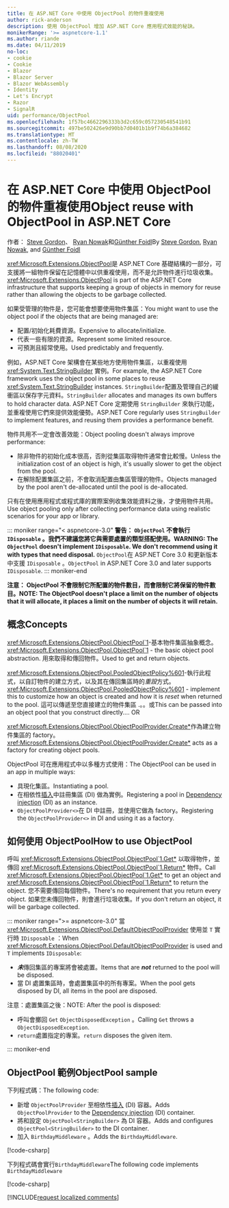 ```yaml
---
title: 在 ASP.NET Core 中使用 ObjectPool 的物件重複使用
author: rick-anderson
description: 使用 ObjectPool 增加 ASP.NET Core 應用程式效能的秘訣。
monikerRange: '>= aspnetcore-1.1'
ms.author: riande
ms.date: 04/11/2019
no-loc:
- cookie
- Cookie
- Blazor
- Blazor Server
- Blazor WebAssembly
- Identity
- Let's Encrypt
- Razor
- SignalR
uid: performance/ObjectPool
ms.openlocfilehash: 1f57bc4662296333b3d2c659c057230548541b91
ms.sourcegitcommit: 497be502426e9d90bb7d0401b1b9f74b6a384682
ms.translationtype: MT
ms.contentlocale: zh-TW
ms.lasthandoff: 08/08/2020
ms.locfileid: "88020401"
---
```

# <a name="object-reuse-with-objectpool-in-aspnet-core"></a><span data-ttu-id="b0b60-103">在 ASP.NET Core 中使用 ObjectPool 的物件重複使用</span><span class="sxs-lookup"><span data-stu-id="b0b60-103">Object reuse with ObjectPool in ASP.NET Core</span></span>

<span data-ttu-id="b0b60-104">作者： [Steve Gordon](https://twitter.com/stevejgordon)、 [Ryan Nowak](https://github.com/rynowak)和[Günther Foidl](https://github.com/gfoidl)</span><span class="sxs-lookup"><span data-stu-id="b0b60-104">By [Steve Gordon](https://twitter.com/stevejgordon), [Ryan Nowak](https://github.com/rynowak), and [Günther Foidl](https://github.com/gfoidl)</span></span>

<span data-ttu-id="b0b60-105"><xref:Microsoft.Extensions.ObjectPool>是 ASP.NET Core 基礎結構的一部分，可支援將一組物件保留在記憶體中以供重複使用，而不是允許物件進行垃圾收集。</span><span class="sxs-lookup"><span data-stu-id="b0b60-105"><xref:Microsoft.Extensions.ObjectPool> is part of the ASP.NET Core infrastructure that supports keeping a group of objects in memory for reuse rather than allowing the objects to be garbage collected.</span></span>

<span data-ttu-id="b0b60-106">如果受管理的物件是，您可能會想要使用物件集區：</span><span class="sxs-lookup"><span data-stu-id="b0b60-106">You might want to use the object pool if the objects that are being managed are:</span></span>

- <span data-ttu-id="b0b60-107">配置/初始化耗費資源。</span><span class="sxs-lookup"><span data-stu-id="b0b60-107">Expensive to allocate/initialize.</span></span>
- <span data-ttu-id="b0b60-108">代表一些有限的資源。</span><span class="sxs-lookup"><span data-stu-id="b0b60-108">Represent some limited resource.</span></span>
- <span data-ttu-id="b0b60-109">可預測且經常使用。</span><span class="sxs-lookup"><span data-stu-id="b0b60-109">Used predictably and frequently.</span></span>

<span data-ttu-id="b0b60-110">例如，ASP.NET Core 架構會在某些地方使用物件集區，以重複使用 <xref:System.Text.StringBuilder> 實例。</span><span class="sxs-lookup"><span data-stu-id="b0b60-110">For example, the ASP.NET Core framework uses the object pool in some places to reuse <xref:System.Text.StringBuilder> instances.</span></span> <span data-ttu-id="b0b60-111">`StringBuilder`配置及管理自己的緩衝區以保存字元資料。</span><span class="sxs-lookup"><span data-stu-id="b0b60-111">`StringBuilder` allocates and manages its own buffers to hold character data.</span></span> <span data-ttu-id="b0b60-112">ASP.NET Core 定期使用 `StringBuilder` 來執行功能，並重複使用它們來提供效能優勢。</span><span class="sxs-lookup"><span data-stu-id="b0b60-112">ASP.NET Core regularly uses `StringBuilder` to implement features, and reusing them provides a performance benefit.</span></span>

<span data-ttu-id="b0b60-113">物件共用不一定會改善效能：</span><span class="sxs-lookup"><span data-stu-id="b0b60-113">Object pooling doesn't always improve performance:</span></span>

- <span data-ttu-id="b0b60-114">除非物件的初始化成本很高，否則從集區取得物件通常會比較慢。</span><span class="sxs-lookup"><span data-stu-id="b0b60-114">Unless the initialization cost of an object is high, it's usually slower to get the object from the pool.</span></span>
- <span data-ttu-id="b0b60-115">在解除配置集區之前，不會取消配置由集區管理的物件。</span><span class="sxs-lookup"><span data-stu-id="b0b60-115">Objects managed by the pool aren't de-allocated until the pool is de-allocated.</span></span>

<span data-ttu-id="b0b60-116">只有在使用應用程式或程式庫的實際案例收集效能資料之後，才使用物件共用。</span><span class="sxs-lookup"><span data-stu-id="b0b60-116">Use object pooling only after collecting performance data using realistic scenarios for your app or library.</span></span>

::: moniker range="< aspnetcore-3.0"
<span data-ttu-id="b0b60-117">**警告： `ObjectPool` 不會執行 `IDisposable` 。我們不建議您將它與需要處置的類型搭配使用。**</span><span class="sxs-lookup"><span data-stu-id="b0b60-117">**WARNING: The `ObjectPool` doesn't implement `IDisposable`. We don't recommend using it with types that need disposal.**</span></span> <span data-ttu-id="b0b60-118">`ObjectPool`在 ASP.NET Core 3.0 和更新版本中支援 `IDisposable` 。</span><span class="sxs-lookup"><span data-stu-id="b0b60-118">`ObjectPool` in ASP.NET Core 3.0 and later supports `IDisposable`.</span></span>
::: moniker-end

<span data-ttu-id="b0b60-119">**注意： ObjectPool 不會限制它所配置的物件數目，而會限制它將保留的物件數目。**</span><span class="sxs-lookup"><span data-stu-id="b0b60-119">**NOTE: The ObjectPool doesn't place a limit on the number of objects that it will allocate, it places a limit on the number of objects it will retain.**</span></span>

## <a name="concepts"></a><span data-ttu-id="b0b60-120">概念</span><span class="sxs-lookup"><span data-stu-id="b0b60-120">Concepts</span></span>

<span data-ttu-id="b0b60-121"><xref:Microsoft.Extensions.ObjectPool.ObjectPool`1>-基本物件集區抽象概念。</span><span class="sxs-lookup"><span data-stu-id="b0b60-121"><xref:Microsoft.Extensions.ObjectPool.ObjectPool`1> - the basic object pool abstraction.</span></span> <span data-ttu-id="b0b60-122">用來取得和傳回物件。</span><span class="sxs-lookup"><span data-stu-id="b0b60-122">Used to get and return objects.</span></span>

<span data-ttu-id="b0b60-123"><xref:Microsoft.Extensions.ObjectPool.PooledObjectPolicy%601>-執行此程式，以自訂物件的建立方式，以及其在傳回集區時的*重設*方式。</span><span class="sxs-lookup"><span data-stu-id="b0b60-123"><xref:Microsoft.Extensions.ObjectPool.PooledObjectPolicy%601> - implement this to customize how an object is created and how it is *reset* when returned to the pool.</span></span> <span data-ttu-id="b0b60-124">這可以傳遞至您直接建立的物件集區 .。。或</span><span class="sxs-lookup"><span data-stu-id="b0b60-124">This can be passed into an object pool that you construct directly.... OR</span></span>

<span data-ttu-id="b0b60-125"><xref:Microsoft.Extensions.ObjectPool.ObjectPoolProvider.Create*>作為建立物件集區的 factory。</span><span class="sxs-lookup"><span data-stu-id="b0b60-125"><xref:Microsoft.Extensions.ObjectPool.ObjectPoolProvider.Create*> acts as a factory for creating object pools.</span></span>
<!-- REview, there is no ObjectPoolProvider<T> -->

<span data-ttu-id="b0b60-126">ObjectPool 可在應用程式中以多種方式使用：</span><span class="sxs-lookup"><span data-stu-id="b0b60-126">The ObjectPool can be used in an app in multiple ways:</span></span>

* <span data-ttu-id="b0b60-127">具現化集區。</span><span class="sxs-lookup"><span data-stu-id="b0b60-127">Instantiating a pool.</span></span>
* <span data-ttu-id="b0b60-128">在相依性[插入](xref:fundamentals/dependency-injection)中註冊集區 (DI) 做為實例。</span><span class="sxs-lookup"><span data-stu-id="b0b60-128">Registering a pool in [Dependency injection](xref:fundamentals/dependency-injection) (DI) as an instance.</span></span>
* <span data-ttu-id="b0b60-129">`ObjectPoolProvider<>`在 DI 中註冊，並使用它做為 factory。</span><span class="sxs-lookup"><span data-stu-id="b0b60-129">Registering the `ObjectPoolProvider<>` in DI and using it as a factory.</span></span>

## <a name="how-to-use-objectpool"></a><span data-ttu-id="b0b60-130">如何使用 ObjectPool</span><span class="sxs-lookup"><span data-stu-id="b0b60-130">How to use ObjectPool</span></span>

<span data-ttu-id="b0b60-131">呼叫 <xref:Microsoft.Extensions.ObjectPool.ObjectPool`1.Get*> 以取得物件，並傳回 <xref:Microsoft.Extensions.ObjectPool.ObjectPool`1.Return*> 物件。</span><span class="sxs-lookup"><span data-stu-id="b0b60-131">Call <xref:Microsoft.Extensions.ObjectPool.ObjectPool`1.Get*> to get an object and <xref:Microsoft.Extensions.ObjectPool.ObjectPool`1.Return*> to return the object.</span></span>  <span data-ttu-id="b0b60-132">您不需要傳回每個物件。</span><span class="sxs-lookup"><span data-stu-id="b0b60-132">There's no requirement that you return every object.</span></span> <span data-ttu-id="b0b60-133">如果您未傳回物件，則會進行垃圾收集。</span><span class="sxs-lookup"><span data-stu-id="b0b60-133">If you don't return an object, it will be garbage collected.</span></span>

::: moniker range=">= aspnetcore-3.0"
<span data-ttu-id="b0b60-134">當 <xref:Microsoft.Extensions.ObjectPool.DefaultObjectPoolProvider> 使用並 `T` 實行時 `IDisposable` ：</span><span class="sxs-lookup"><span data-stu-id="b0b60-134">When <xref:Microsoft.Extensions.ObjectPool.DefaultObjectPoolProvider> is used and `T` implements `IDisposable`:</span></span>

* <span data-ttu-id="b0b60-135">***未***傳回集區的專案將會被處置。</span><span class="sxs-lookup"><span data-stu-id="b0b60-135">Items that are ***not*** returned to the pool will be disposed.</span></span>
* <span data-ttu-id="b0b60-136">當 DI 處置集區時，會處置集區中的所有專案。</span><span class="sxs-lookup"><span data-stu-id="b0b60-136">When the pool gets disposed by DI, all items in the pool are disposed.</span></span>

<span data-ttu-id="b0b60-137">注意：處置集區之後：</span><span class="sxs-lookup"><span data-stu-id="b0b60-137">NOTE: After the pool is disposed:</span></span>

* <span data-ttu-id="b0b60-138">呼叫會擲回 `Get` `ObjectDisposedException` 。</span><span class="sxs-lookup"><span data-stu-id="b0b60-138">Calling `Get` throws a `ObjectDisposedException`.</span></span>
* <span data-ttu-id="b0b60-139">`return`處置指定的專案。</span><span class="sxs-lookup"><span data-stu-id="b0b60-139">`return` disposes the given item.</span></span>

::: moniker-end

## <a name="objectpool-sample"></a><span data-ttu-id="b0b60-140">ObjectPool 範例</span><span class="sxs-lookup"><span data-stu-id="b0b60-140">ObjectPool sample</span></span>

<span data-ttu-id="b0b60-141">下列程式碼：</span><span class="sxs-lookup"><span data-stu-id="b0b60-141">The following code:</span></span>

* <span data-ttu-id="b0b60-142">新增 `ObjectPoolProvider` 至相依性[插入](xref:fundamentals/dependency-injection) (DI) 容器。</span><span class="sxs-lookup"><span data-stu-id="b0b60-142">Adds `ObjectPoolProvider` to the [Dependency injection](xref:fundamentals/dependency-injection) (DI) container.</span></span>
* <span data-ttu-id="b0b60-143">將和設定 `ObjectPool<StringBuilder>` 為 DI 容器。</span><span class="sxs-lookup"><span data-stu-id="b0b60-143">Adds and configures `ObjectPool<StringBuilder>` to the DI container.</span></span>
* <span data-ttu-id="b0b60-144">加入 `BirthdayMiddleware` 。</span><span class="sxs-lookup"><span data-stu-id="b0b60-144">Adds the `BirthdayMiddleware`.</span></span>

[!code-csharp[](ObjectPool/ObjectPoolSample/Startup.cs?name=snippet)]

<span data-ttu-id="b0b60-145">下列程式碼會實行`BirthdayMiddleware`</span><span class="sxs-lookup"><span data-stu-id="b0b60-145">The following code implements `BirthdayMiddleware`</span></span>

[!code-csharp[](ObjectPool/ObjectPoolSample/BirthdayMiddleware.cs?name=snippet)]

[!INCLUDE[request localized comments](~/includes/code-comments-loc.md)]
